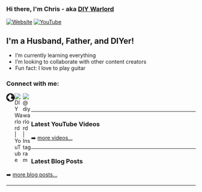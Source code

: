 ### Hi there, I'm Chris - aka [DIY Warlord][website]

[![Website](https://img.shields.io/website?label=diywarlord.com&style=for-the-badge&url=https%3A%2F%2Fdiywarlord.com)](https://www.diywarlord.com)
[![YouTube](https://img.shields.io/youtube/channel/subscribers/UC7-VZGvTawdqwYvnk-INS2w?label=DIYWarlord%20on%20youtube&style=for-the-badge)](https://www.youtube.com/channel/UC7-VZGvTawdqwYvnk-INS2w)

## I'm a Husband, Father, and DIYer!

- I’m currently learning everything
- I’m looking to collaborate with other content creators
- Fun fact: I love to play guitar

### Connect with me:

[<img align="left" alt="diywarlord.com" width="22px" src="https://raw.githubusercontent.com/iconic/open-iconic/master/svg/globe.svg" />][website]
[<img align="left" alt="DIY Warlord | YouTube" width="22px" src="https://cdn.jsdelivr.net/npm/simple-icons@v3/icons/youtube.svg" />][youtube]
[<img align="left" alt="@diywarlord | Instagram" width="22px" src="https://cdn.jsdelivr.net/npm/simple-icons@v3/icons/instagram.svg" />][instagram]

<br />
<br />

---

### Latest YouTube Videos

<!-- YOUTUBE:START -->
<!-- YOUTUBE:END -->

➡️ [more videos...](https://www.youtube.com/channel/UC7-VZGvTawdqwYvnk-INS2w)

---

### Latest Blog Posts

<!-- BLOG-POST-LIST:START -->
<!-- BLOG-POST-LIST:END -->

➡️ [more blog posts...](https://diywarlord.com/blog)

---

[website]: https://www.diywarlord.com
[blog]: http://www.diywarlord.com/blog
[youtube]: https://www.youtube.com/channel/UC7-VZGvTawdqwYvnk-INS2w
[instagram]: https://www.instagram.com/diywarlord
